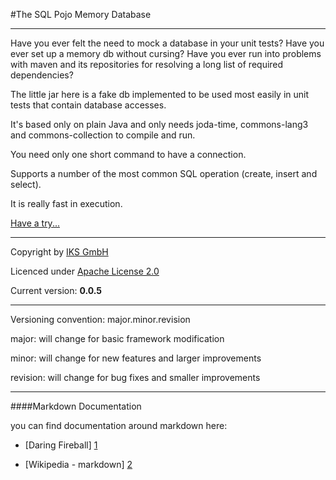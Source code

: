 #The SQL Pojo Memory Database   

* * *

Have you ever felt the need to mock a database in your unit tests? 
Have you ever set up a memory db without cursing? 
Have you ever run into problems with maven and its repositories for resolving a long list of required dependencies?

The little jar here is a fake db implemented to be used most easily in unit tests that contain database accesses.

It's based only on plain Java and only needs joda-time, commons-lang3 and commons-collection to compile and run.

You need only one short command to have a connection.

Supports a number of the most common SQL operation (create, insert and select).

It is really fast in execution.

[Have a try...](https://github.com/iks-github/SqlPojoMemoDB/wiki/Welcome-to-the-SqlPojoMemoDB-Wiki)


* * *

Copyright by [IKS GmbH](https://www.iks-gmbh.com)

Licenced under [Apache License 2.0](http://www.apache.org/licenses/LICENSE-2.0.html)

Current version: **0.0.5**

* * *


Versioning convention: major.minor.revision

major:    will change for basic framework modification

minor:    will change for new features and larger improvements

revision: will change for bug fixes and smaller improvements


* * *


####Markdown Documentation

you can find documentation around markdown here:
- [Daring Fireball] [1]
- [Wikipedia - markdown] [2]

  [1]: http://daringfireball.net/projects/markdown/syntax
  [2]: http://en.wikipedia.org/wiki/Markdown
